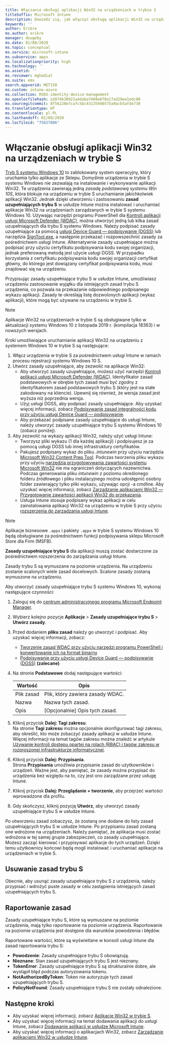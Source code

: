 ```yaml
---
title: Włączanie obsługi aplikacji Win32 na urządzeniach w trybie S
titleSuffix: Microsoft Intune
description: Dowiedz się, jak włączyć obsługę aplikacji Win32 na urządzeniach w trybie S przy użyciu usługi Microsoft Intune.
keywords: ''
author: Erikre
ms.author: erikre
manager: dougeby
ms.date: 01/08/2020
ms.topic: conceptual
ms.service: microsoft-intune
ms.subservice: apps
ms.localizationpriority: high
ms.technology: ''
ms.assetid: ''
ms.reviewer: mghadial
ms.suite: ems
search.appverid: MET150
ms.custom: intune-azure
ms.collection: M365-identity-device-management
ms.openlocfilehash: a3074b30921a4daba7469e670a17ad29ee1edc00
ms.sourcegitcommit: 8f56220e7cafc5bc43135940575a9acb5afde730
ms.translationtype: HT
ms.contentlocale: pl-PL
ms.lasthandoff: 01/09/2020
ms.locfileid: "75827806"
---
```

# <a name="enable-win32-apps-on-s-mode-devices"></a>Włączanie obsługi aplikacji Win32 na urządzeniach w trybie S

[Tryb S systemu Windows 10](https://docs.microsoft.com/windows/deployment/s-mode) to zablokowany system operacyjny, który uruchamia tylko aplikacje ze Sklepu. Domyślnie urządzenia w trybie S systemu Windows nie zezwalają na instalowanie i wykonywanie aplikacji Win32. Te urządzenia zawierają jedną *zasadę podstawową systemu Win 10S*, która blokuje na urządzeniu w trybie S uruchamianie jakichkolwiek aplikacji Win32. Jednak dzięki utworzeniu i zastosowaniu **zasad uzupełniających trybu S** w usłudze Intune można instalować i uruchamiać aplikacje Win32 na urządzeniach zarządzanych w trybie S systemu Windows 10. Używając narzędzi programu PowerShell dla [Kontroli aplikacji usługi Microsoft Defender (WDAC)](https://docs.microsoft.com/windows/security/threat-protection/windows-defender-application-control/windows-defender-application-control), można utworzyć jedną lub kilka zasad uzupełniających dla trybu S systemu Windows. Należy podpisać zasady uzupełniające za pomocą [usługi Device Guard — podpisywanie (DGSS)](https://go.microsoft.com/fwlink/?linkid=2095629) lub narzędzia [SignTool.exe](https://docs.microsoft.com/windows/security/threat-protection/windows-defender-application-control/signing-policies-with-signtool), a następnie przekazać i rozpowszechnić zasady za pośrednictwem usługi Intune. Alternatywnie zasady uzupełniające można podpisać przy użyciu certyfikatu podpisywania kodu swojej organizacji, jednak preferowaną metodą jest użycie usługi DGSS. W przypadku korzystania z certyfikatu podpisywania kodu swojej organizacji certyfikat główny, do którego jest dowiązany certyfikat podpisywania kodu, musi znajdować się na urządzeniu.

Przypisując zasady uzupełniające trybu S w usłudze Intune, umożliwiasz urządzeniu zastosowanie wyjątku dla istniejących zasad trybu S urządzenia, co pozwala na przekazanie odpowiedniego podpisanego wykazu aplikacji. Zasady te określają listę dozwolonych aplikacji (wykaz aplikacji), które mogą być używane na urządzeniu w trybie S.

> [!NOTE]
> Aplikacje Win32 na urządzeniach w trybie S są obsługiwane tylko w aktualizacji systemu Windows 10 z listopada 2019 r. (kompilacja 18363) i w nowszych wersjach.

<!-- Add WDAC tooling diagram  -->

Kroki umożliwiające uruchamianie aplikacji Win32 na urządzeniu z systemem Windows 10 w trybie S są następujące:

1. Włącz urządzenia w trybie S za pośrednictwem usługi Intune w ramach procesu rejestracji systemu Windows 10 S.
2. Utwórz zasady uzupełniające, aby zezwolić na aplikacje Win32:
   - Aby utworzyć zasady uzupełniające, możesz użyć narzędzi [Kontroli aplikacji usługi Microsoft Defender (WDAC)](https://docs.microsoft.com/windows/security/threat-protection/windows-defender-application-control/windows-defender-application-control). Identyfikator zasad podstawowych w obrębie tych zasad musi być zgodny z identyfikatorem zasad podstawowych trybu S (który jest na stałe zakodowany na kliencie). Upewnij się również, że wersja zasad jest wyższa niż poprzednia wersja.
   - Użyj usługi DGSS, aby podpisać zasady uzupełniające. Aby uzyskać więcej informacji, zobacz [Podpisywanie zasad integralności kodu przy użyciu usługi Device Guard — podpisywanie](https://docs.microsoft.com/microsoft-store/sign-code-integrity-policy-with-device-guard-signing).
   - Aby przekazać podpisane zasady uzupełniające do usługi Intune, należy utworzyć zasady uzupełniające trybu S systemu Windows 10 (zobacz poniżej).
3. Aby zezwolić na wykazy aplikacji Win32, należy użyć usługi Intune:
   - Tworzysz pliki wykazu (1 dla każdej aplikacji) i podpisujesz je za pomocą usługi DGSS lub innej infrastruktury certyfikatów.
   - Pakujesz podpisany wykaz do pliku *.intunewin* przy użyciu narzędzia [Microsoft Win32 Content Prep Tool](https://go.microsoft.com/fwlink/?linkid=2065730). Podczas tworzenia pliku wykazu przy użyciu [narzędzia przygotowywania zawartości systemu Microsoft Win32](https://go.microsoft.com/fwlink/?linkid=2065730) nie ma ograniczeń dotyczących nazewnictwa. Podczas generowania pliku *intunewin* z poziomu określonego folderu źródłowego i pliku instalacyjnego można udostępnić osobny folder zawierający tylko pliki wykazu, używając opcji -a cmdline. Aby uzyskać więcej informacji, zobacz [Zarządzanie aplikacjami Win32 — Przygotowanie zawartości aplikacji Win32 do przekazania](~/apps/apps-win32-app-management.md#prepare-the-win32-app-content-for-upload).
   - Usługa Intune stosuje podpisany wykaz aplikacji w celu zainstalowania aplikacji Win32 na urządzeniu w trybie S przy użyciu [rozszerzenia do zarządzania usługi Intune](~/apps/intune-management-extension.md).

> [!NOTE]
> Aplikacje biznesowe `.appx` i pakiety `.appx` w trybie S systemu Windows 10 będą obsługiwane za pośrednictwem funkcji podpisywania sklepu Microsoft Store dla Firm (MSFB).
>
> **Zasady uzupełniające trybu S** dla aplikacji muszą zostać dostarczone za pośrednictwem rozszerzenia do zarządzania usługi Intune.
>
> Zasady trybu S są wymuszane na poziomie urządzenia. Na urządzeniu zostanie scalonych wiele zasad docelowych. Scalone zasady zostaną wymuszone na urządzeniu.

Aby utworzyć zasady uzupełniające trybu S systemu Windows 10, wykonaj następujące czynności:

1. Zaloguj się do [centrum administracyjnego programu Microsoft Endpoint Manager](https://go.microsoft.com/fwlink/?linkid=2109431).
2. Wybierz kolejno pozycje **Aplikacje** > **Zasady uzupełniające trybu S** > **Utwórz zasady**.
3. Przed dodaniem **pliku zasad** należy go utworzyć i podpisać. Aby uzyskać więcej informacji, zobacz:
    - [Tworzenie zasad WDAC przy użyciu narzędzi programu PowerShell i konwertowanie ich na format binarny](https://go.microsoft.com/fwlink/?linkid=2095387)
    - [Podpisywanie przy użyciu usługi Device Guard — podpisywanie (DGSS)](https://go.microsoft.com/fwlink/?linkid=2095629) **(zalecane)**

4. Na stronie **Podstawowe** dodaj następujące wartości:

    | Wartość | Opis |
    |--------------|------------------------------------------------|
    | Plik zasad | Plik, który zawiera zasady WDAC. |
    | Nazwa | Nazwa tych zasad. |
    | Opis | [Opcjonalnie] Opis tych zasad. |

5. Kliknij przycisk **Dalej: Tagi zakresu**.<br>
   Na stronie **Tagi zakresu** można opcjonalnie skonfigurować tagi zakresu, aby określić, kto może zobaczyć zasady aplikacji w usłudze Intune. Więcej informacji na temat tagów zakresu można znaleźć w artykule [Używanie kontroli dostępu opartej na rolach (RBAC) i tagów zakresu w rozproszonej infrastrukturze informatycznej](~/fundamentals/scope-tags.md).

6. Kliknij przycisk **Dalej: Przypisania**.<br>
   Strona **Przypisania** umożliwia przypisanie zasad do użytkowników i urządzeń. Ważne jest, aby pamiętać, że zasady można przypisać do urządzenia bez względu na to, czy jest ono zarządzane przez usługę Intune.
7. Kliknij przycisk **Dalej: Przeglądanie + tworzenie**, aby przejrzeć wartości wprowadzone dla profilu.
8. Gdy skończysz, kliknij pozycję **Utwórz**, aby utworzyć zasady uzupełniające trybu S w usłudze Intune. 

Po utworzeniu zasad zobaczysz, że zostaną one dodane do listy zasad uzupełniających trybu S w usłudze Intune. Po przypisaniu zasad zostaną one wdrożone na urządzeniach. Należy pamiętać, że aplikacja musi zostać wdrożona w tej samej grupie zabezpieczeń, co zasady uzupełniające. Możesz zacząć kierować i przypisywać aplikacje do tych urządzeń. Dzięki temu użytkownicy końcowi będą mogli instalować i uruchamiać aplikacje na urządzeniach w trybie S.

## <a name="removal-of-s-mode-policy"></a>Usuwanie zasad trybu S

Obecnie, aby usunąć zasady uzupełniające trybu S z urządzenia, należy przypisać i wdrożyć puste zasady w celu zastąpienia istniejących zasad uzupełniających trybu S.

## <a name="policy-reporting"></a>Raportowanie zasad

Zasady uzupełniające trybu S, które są wymuszane na poziomie urządzenia, mają tylko raportowanie na poziomie urządzenia. Raportowanie na poziomie urządzenia jest dostępne dla warunków powodzenia i błędów. 

Raportowane wartości, które są wyświetlane w konsoli usługi Intune dla zasad raportowania trybu S:
- **Powodzenie**: Zasady uzupełniające trybu S obowiązują.
- **Nieznane**: Stan zasad uzupełniających trybu S jest nieznany.
- **TokenError**: Zasady uzupełniające trybu S są strukturalnie dobre, ale wystąpił błąd podczas autoryzowania tokenu.
- **NotAuthorizedByToken**: Token nie autoryzuje tych zasad uzupełniających trybu S.
- **PolicyNotFound**: Zasady uzupełniające trybu S nie zostały odnalezione.

## <a name="next-steps"></a>Następne kroki

- Aby uzyskać więcej informacji, zobacz [Aplikacje Win32 w trybie S](https://docs.microsoft.com/windows/security/threat-protection/windows-defender-application-control/lob-win32-apps-on-s).
- Aby uzyskać więcej informacji na temat dodawania aplikacji do usługi Intune, zobacz [Dodawanie aplikacji w usłudze Microsoft Intune](apps-add.md).
- Aby uzyskać więcej informacji o aplikacjach Win32, zobacz [Zarządzanie aplikacjami Win32 w usłudze Intune](~/apps/apps-win32-app-management.md).
